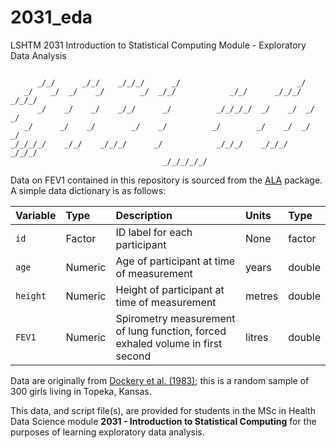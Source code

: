 # 2031_eda
LSHTM 2031 Introduction to Statistical Computing Module - Exploratory Data Analysis

```
                                                                                
      _/_/      _/_/    _/_/_/      _/                          _/            
   _/    _/  _/    _/        _/  _/_/            _/_/      _/_/_/    _/_/_/   
      _/    _/    _/    _/_/      _/          _/_/_/_/  _/    _/  _/    _/    
   _/      _/    _/        _/    _/          _/        _/    _/  _/    _/     
_/_/_/_/    _/_/    _/_/_/      _/            _/_/_/    _/_/_/    _/_/_/      
                                  _/_/_/_/_/                                          
```

Data on FEV1 contained in this repository is sourced from the [ALA](https://rdrr.io/rforge/ALA/) package. A simple data dictionary is as follows:

| Variable | Type    | Description                                                  | Units  | Type   |
| :------- | :------ | :----------------------------------------------------------- | :----- | :----- |
| `id`     | Factor  | ID label for each participant                                | None   | factor |
| `age`    | Numeric | Age of participant at time of measurement                    | years  | double |
| `height` | Numeric | Height of participant at time of measurement                 | metres | double |
| `FEV1`   | Numeric | Spirometry measurement of lung function, forced exhaled volume in first second | litres | double |

Data are originally from [Dockery et al. (1983)](https://doi.org/10.1164/arrd.1983.128.3.405); this is a random sample of 300 girls living in Topeka, Kansas.

This data, and script file(s), are provided for students in the MSc in Health Data Science module **2031 - Introduction to Statistical Computing** for the purposes of learning exploratory data analysis.
